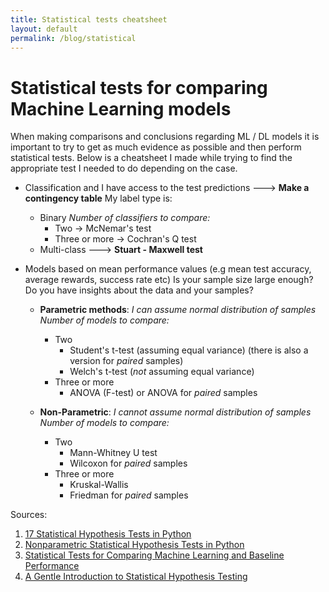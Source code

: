 ```yaml
---
title: Statistical tests cheatsheet
layout: default
permalink: /blog/statistical
---
```



# Statistical tests for comparing Machine Learning models

When making comparisons and conclusions regarding ML / DL models it is important to try to get as much evidence as possible and then perform statistical tests. Below is a cheatsheet I made while trying to find the appropriate test I needed to do depending on the case.

- Classification and I have access to the test predictions ---> **Make a contingency table**
My label type is:
  - Binary
    *Number of classifiers to compare:*
      - Two -> McNemar's test
      - Three or more -> Cochran's Q test
  - Multi-class ---> **Stuart - Maxwell test**


- Models based on mean performance values (e.g mean test accuracy, average rewards, success rate etc)
Is your sample size large enough? Do you have insights about the data and your samples?
  - **Parametric methods**: _I can assume normal distribution of samples_
    *Number of models to compare:*
      - Two
        - Student's t-test (assuming equal variance) (there is also a version for _paired_ samples)
        - Welch's t-test (*not* assuming equal variance)
      - Three or more
        - ANOVA (F-test) or ANOVA for *paired* samples

  - **Non-Parametric**: _I cannot assume normal distribution of samples_
    *Number of models to compare:*
      - Two
        - Mann-Whitney U test
        - Wilcoxon for *paired* samples
      - Three or more
        - Kruskal-Wallis
        - Friedman for *paired* samples


Sources:
1. [17 Statistical Hypothesis Tests in Python](https://machinelearningmastery.com/statistical-hypothesis-tests-in-python-cheat-sheet/)
1. [Nonparametric Statistical Hypothesis Tests in Python](https://machinelearningmastery.com/nonparametric-statistical-significance-tests-in-python/)
1. [Statistical Tests for Comparing Machine Learning and Baseline Performance](https://towardsdatascience.com/statistical-tests-for-comparing-machine-learning-and-baseline-performance-4dfc9402e46f)
1. [
A Gentle Introduction to Statistical Hypothesis Testing
](https://machinelearningmastery.com/statistical-hypothesis-tests/)
